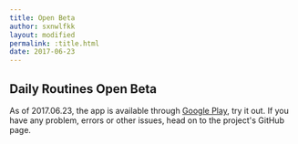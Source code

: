 ```yaml
---
title: Open Beta
author: sxnwlfkk
layout: modified
permalink: :title.html
date: 2017-06-23
---
```


Daily Routines Open Beta
------------------------

As of 2017.06.23, the app is available through [Google Play](https://play.google.com/store/apps/details?id=com.sxnwlfkk.dailyroutines), try it out. If you have any problem, errors or other issues, head on to the project's GitHub page.
